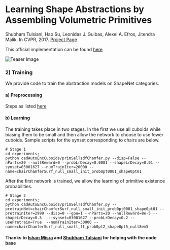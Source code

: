 # Learning Shape Abstractions by Assembling Volumetric Primitives
Shubham Tulsiani, Hao Su, Leonidas J. Guibas, Alexei A. Efros, Jitendra Malik. In CVPR, 2017.
[Project Page](https://shubhtuls.github.io/volumetricPrimitives/)

This official implementation can be found [here](https://github.com/shubhtuls/volumetricPrimitives)


![Teaser Image](https://shubhtuls.github.io/volumetricPrimitives/resources/images/teaser.png)

### 2) Training
We provide code to train the abstraction models on ShapeNet categories.

#### a) Preprocessing
Steps as listed [here](https://github.com/shubhtuls/volumetricPrimitives/blob/master/README.md#a-preprocessing)


#### b) Learning
The training takes place in two stages. In the first we use all cuboids while biasing them to be small and then allow the network to choose to use fewer cuboids. Sample scripts for the synset corresponding to chairs are below.
```
# Stage 1
cd experiments;
python cadAutoEncCuboids/primSelTsdfChamfer.py --disp=False --nParts=20 --nullReward=0 --probLrDecay=0.0001 --shapeLrDecay=0.01 --synset=03001627 --numTrainIter=20000 --name=chairChamferSurf_null_small_init_prob0pt0001_shape0pt01
```

After the first network is trained, we allow the learning of primitive existence probabilities.
```
# Stage 2
cd experiments;
python cadAutoEncCuboids/primSelTsdfChamfer.py --pretrainNet=chairChamferSurf_null_small_init_prob0pt0001_shape0pt01 --pretrainIter=2999 --disp=0 --gpu=1 --nParts=20 --nullReward=8e-5 --shapeLrDecay=0.5   --synset=03001627 --probLrDecay=0.2 --usePretrain=True  --numTrainIter=30000 --name=chairChamferSurf_null_small_ft_prob0pt2_shape0pt5_null8em5
```

#### Thanks to [Ishan Misra](https://github.com/imisra) and [Shubham Tulsiani](https://github.com/shubhtuls/) for helping with the code base
